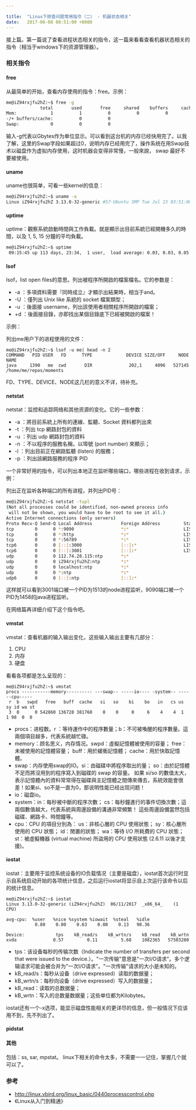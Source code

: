 ```yaml
---

title:  "Linux下排查问题常用指令（二） - 机器状态相关"
date:   2017-06-08 08:51:00 +0800
---
```


接上篇。第一篇说了查看进程状态相关的指令，这一篇来看看查看机器状态相关的指令（相当于windows下的资源管理器）。

### 相关指令

#### free

从最简单的开始，查看内存使用的指令：free。示例：

~~~ sh
me@iZ94rxjfu2hZ:~$ free -g
             total       used       free     shared    buffers     cached
Mem:             1          1          0          0          0          0
-/+ buffers/cache:          0          0
Swap:            0          0          0
~~~

输入-g代表以Gbytes作为单位显示。可以看到这台机的内存已经快用完了。以我了解，这里的Swap字段如果超过0，说明内存已经用完了，操作系统在用Swap技术以磁盘作为虚拟内存使用，这时机器会变得非常慢，一般來說， swap 最好不要被使用。

#### uname

uname也很简单，可看一些kernel的信息：

~~~ sh
me@iZ94rxjfu2hZ:~$ uname -a
Linux iZ94rxjfu2hZ 3.13.0-32-generic #57-Ubuntu SMP Tue Jul 15 03:51:08 UTC 2014 x86_64 x86_64 x86_64 GNU/Linux
~~~

#### uptime

uptime：觀察系統啟動時間與工作負載。就是顯示出目前系統已經開機多久的時間，以及 1, 5, 15 分鐘的平均負載。

~~~ sh
me@iZ94rxjfu2hZ:~$ uptime
 09:15:45 up 113 days, 23:34,  1 user,  load average: 0.03, 0.03, 0.05
~~~

#### lsof

lsof，list open files的意思。列出被程序所開啟的檔案檔名。它的参数是：

- -a  ：多項資料需要『同時成立』才顯示出結果時，相当于and。
- -U  ：僅列出 Unix like 系統的 socket 檔案類型；
- -u  ：後面接 username，列出該使用者相關程序所開啟的檔案；
- +d  ：後面接目錄，亦即找出某個目錄底下已經被開啟的檔案！

示例：

列出me用户下的进程使用的文件：

~~~ shell
me@iZ94rxjfu2hZ:~$ lsof -u me| head -n 2
COMMAND   PID USER   FD      TYPE             DEVICE SIZE/OFF     NODE NAME
java     1390   me  cwd       DIR              202,1     4096   527145 /home/me/repos/moments
~~~

FD、TYPE、DEVICE、NODE这几栏的意义不详，待补充。

#### netstat

netstat：监控和追踪网络和其他资源的变化。它的一些参数：

- -a  ：將目前系統上所有的連線、監聽、Socket 資料都列出來
- -t  ：列出 tcp 網路封包的資料
- -u  ：列出 udp 網路封包的資料
- -n  ：不以程序的服務名稱，以埠號 (port number) 來顯示；
- -l  ：列出目前正在網路監聽 (listen) 的服務；
- -p  ：列出該網路服務的程序 PID

一个非常好用的指令，可以列出本地正在监听哪些端口，哪些进程在收到请求，示例：

列出正在监听各种端口的所有进程，并列出PID号：

~~~ sh
me@iZ94rxjfu2hZ:~$ netstat -tupl
(Not all processes could be identified, non-owned process info
 will not be shown, you would have to be root to see it all.)
Active Internet connections (only servers)
Proto Recv-Q Send-Q Local Address           Foreign Address         State       PID/Program name
tcp        0      0 *:9090                  *:*                     LISTEN      1458/java
tcp        0      0 *:http                  *:*                     LISTEN      -
tcp        0      0 *:56789                 *:*                     LISTEN      -
tcp6       0      0 [::]:3000               [::]:*                  LISTEN      1570/node
tcp6       0      0 [::]:3001               [::]:*                  LISTEN      1513/node
udp        0      0 112.74.28.115:ntp       *:*                                 -
udp        0      0 iZ94rxjfu2hZ:ntp        *:*                                 -
udp        0      0 localhost:ntp           *:*                                 -
udp        0      0 *:ntp                   *:*                                 -
udp6       0      0 [::]:ntp                [::]:*                              -
~~~

这样就可以看到3001端口被一个PID为1513的node进程监听，9090端口被一个PID为1458的java进程监听。

在网络篇再详细介绍下这个指令吧。

#### vmstat

vmstat：查看机器的输入输出变化，这些输入输出主要有几部分：

1. CPU
2. 内存
3. 硬盘

看看各项都是怎么呈现的：

~~~
me@iZ94rxjfu2hZ:~$ vmstat
procs -----------memory---------- ---swap-- -----io---- -system-- ------cpu-----
 r  b   swpd   free   buff  cache   si   so    bi    bo   in   cs us sy id wa st
 3  0      0 542860 136728 381760    0    0     0     6    4    4  1  1 98  0  0
~~~

- procs：进程数。r ：等待運作中的程序數量；b：不可被喚醒的程序數量。這兩個項目越多，代表系統越忙碌。
- memory：顾名思义，内存情况。swpd：虛擬記憶體被使用的容量； free：未被使用的記憶體容量； buff：用於緩衝記憶體； cache：用於快取記憶體。
- swap：内存使用swap的IO。si：由磁碟中將程序取出的量； so：由於記憶體不足而將沒用到的程序寫入到磁碟的 swap 的容量。 如果 si/so 的數值太大，表示記憶體內的資料常常得在磁碟與主記憶體之間傳來傳去，系統效能會很差！如果si、so不是一直为0，那说明性能已经出现问题！
- io：磁盘io。
- system：in：每秒被中斷的程序次數； cs：每秒鐘進行的事件切換次數；這兩個數值越大，代表系統與周邊設備的溝通非常頻繁！ 這些周邊設備當然包括磁碟、網路卡、時間鐘等。
- cpu：CPU 的項目分別為：
us：非核心層的 CPU 使用狀態； sy：核心層所使用的 CPU 狀態； id：閒置的狀態； wa：等待 I/O 所耗費的 CPU 狀態； st：被虛擬機器 (virtual machine) 所盜用的 CPU 使用狀態 (2.6.11 以後才支援)。

#### iostat

iostat：主要用于监控系统设备的IO负载情况（主要是磁盘），iostat首次运行时显示自系统启动开始的各项统计信息，之后运行iostat将显示自上次运行该命令以后的统计信息。

~~~
me@iZ94rxjfu2hZ:~$ iostat
Linux 3.13.0-32-generic (iZ94rxjfu2hZ) 	06/11/2017 	_x86_64_	(1 CPU)

avg-cpu:  %user   %nice %system %iowait  %steal   %idle
           0.80    0.00    0.63    0.08    0.13   98.36

Device:            tps    kB_read/s    kB_wrtn/s    kB_read    kB_wrtn
xvda              0.57         0.11         5.68    1082365   57503280
~~~

- tps：该设备每秒的传输次数（Indicate the number of transfers per second that were issued to the device.）。"一次传输"意思是"一次I/O请求"。多个逻辑请求可能会被合并为"一次I/O请求"。"一次传输"请求的大小是未知的。
- kB_read/s：每秒从设备（drive expressed）读取的数据量；
- kB_wrtn/s：每秒向设备（drive expressed）写入的数据量；
- kB_read：读取的总数据量；
- kB_wrtn：写入的总数量数据量；这些单位都为Kilobytes。

iostat还有一个-x选项，能显示磁盘性能相关的更详尽的信息，但一般情况下应该用不到，先不列出了。

#### pidstat



#### 其他

包括：ss, sar, mpstat。 linux下相关的命令太多，不需要一一记住，掌握几个就可以了。

### 参考

- http://linux.vbird.org/linux_basic/0440processcontrol.php
- 《Linux从入门到精通》
